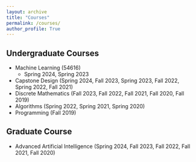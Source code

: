 ```yaml
---
layout: archive
title: "Courses"
permalink: /courses/
author_profile: True
---
```


## Undergraduate Courses
* Machine Learning (54616)
   * Spring 2024, Spring 2023
* Capstone Design (Spring 2024, Fall 2023, Spring 2023, Fall 2022, Spring 2022, Fall 2021)
* Discrete Mathematics (Fall 2023, Fall 2022, Fall 2021, Fall 2020, Fall 2019)
* Algorithms (Spring 2022, Spring 2021, Spring 2020)
* Programming (Fall 2019)

## Graduate Course
* Advanced Artificial Intelligence (Spring 2024, Fall 2023, Fall 2022, Fall 2021, Fall 2020)
